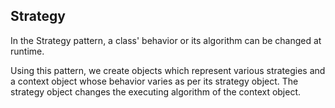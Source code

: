 ## Strategy
In the Strategy pattern, a class' behavior or its algorithm can be changed at runtime.

Using this pattern, we create objects which represent various strategies and a
context object whose behavior varies as per its strategy object.
The strategy object changes the executing algorithm of the context object.
